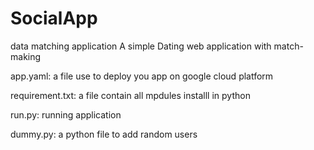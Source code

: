 # SocialApp
data matching application 
A simple Dating web application with match-making

app.yaml: a file use to deploy you app on google cloud platform

requirement.txt: a file contain all mpdules installl in python

run.py: running application

dummy.py: a python file to add random users
